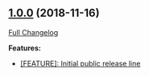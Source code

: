 ## [1.0.0](https://github.com/ugate/jsdocp/tree/v1.0.0) (2018-11-16)
[Full Changelog](https://github.com/ugate/jsdocp/compare/v0.2.6...v1.0.0)


__Features:__
* [[FEATURE]: Initial public release line](https://github.com/ugate/jsdocp/commit/e70bdb2c1a2b8afc927470b5232d222f9e78cb15)
